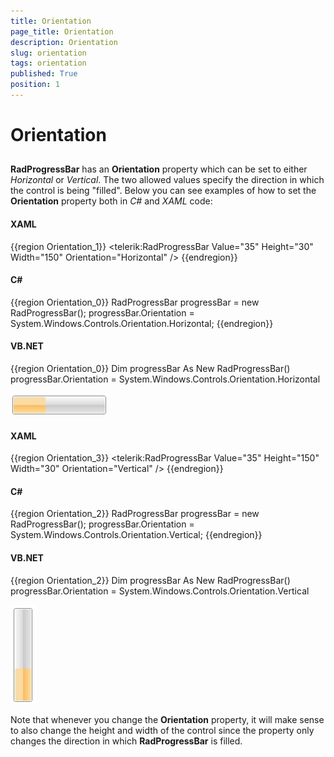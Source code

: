 ```yaml
---
title: Orientation
page_title: Orientation
description: Orientation
slug: orientation
tags: orientation
published: True
position: 1
---
```


# Orientation



## 

__RadProgressBar__ has an __Orientation__ property which can be set to either *Horizontal* or *Vertical*. The two allowed values specify the direction in which the control is being "filled". Below you can see examples of how to set the __Orientation__ property both in *C#* and *XAML* code:

#### __XAML__

{{region Orientation_1}}
	<telerik:RadProgressBar Value="35" Height="30" Width="150" Orientation="Horizontal" />
	{{endregion}}



#### __C#__

{{region Orientation_0}}
	RadProgressBar progressBar = new RadProgressBar();
	progressBar.Orientation = System.Windows.Controls.Orientation.Horizontal;
	{{endregion}}



#### __VB.NET__

{{region Orientation_0}}
		Dim progressBar As New RadProgressBar()
		progressBar.Orientation = System.Windows.Controls.Orientation.Horizontal


![](images/progress_horizontal.jpg)


#### __XAML__

{{region Orientation_3}}
	<telerik:RadProgressBar Value="35" Height="150" Width="30" Orientation="Vertical" />
	{{endregion}}



#### __C#__

{{region Orientation_2}}
	RadProgressBar progressBar = new RadProgressBar();
	progressBar.Orientation = System.Windows.Controls.Orientation.Vertical;
	{{endregion}}



#### __VB.NET__

{{region Orientation_2}}
		Dim progressBar As New RadProgressBar()
		progressBar.Orientation = System.Windows.Controls.Orientation.Vertical



![](images/progress_vertical.jpg)


Note that whenever you change the __Orientation__ property, it will make sense to also change the height and width of the control since the property only changes the direction in which __RadProgressBar__ is filled.
